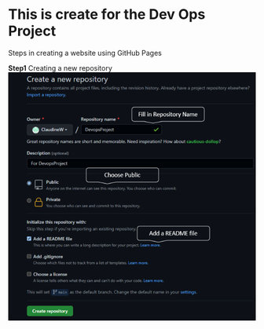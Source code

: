 # This is create for the Dev Ops Project

Steps in creating a website using GitHub Pages

**Step1**
Creating a new repository<br>
![](Images/CreateRepository.png)